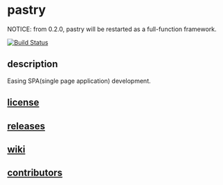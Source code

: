 
# pastry
NOTICE: from 0.2.0, pastry will be restarted as a full-function framework.

[![Build Status](https://travis-ci.org/leungwensen/pastry.png)](https://travis-ci.org/leungwensen/pastry)

## description
Easing SPA(single page application) development.

## [license](doc/license.md)

## [releases](https://github.com/leungwensen/pastry/releases)

## [wiki](https://github.com/leungwensen/pastry/wiki)

## [contributors](https://github.com/leungwensen/pastry/graphs/contributors)

